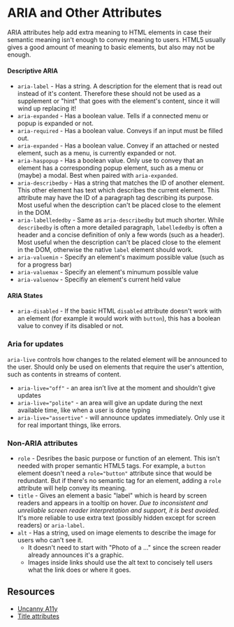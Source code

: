 # ARIA and Other Attributes

ARIA attributes help add extra meaning to HTML elements in case their semantic meaning isn't enough to convey meaning to users. HTML5 usually gives a good amount of meaning to basic elements, but also may not be enough.

#### Descriptive ARIA

* `aria-label` - Has a string. A description for the element that is read out instead of it's content. Therefore these should not be used as a supplement or "hint" that goes with the element's content, since it will wind up replacing it!
* `aria-expanded` - Has a boolean value. Tells if a connected menu or popup is expanded or not.
* `aria-required` - Has a boolean value. Conveys if an input must be filled out.
* `aria-expanded` - Has a boolean value. Convey if an attached or nested element, such as a menu, is currently expanded or not.
* `aria-haspopup` - Has a boolean value. Only use to convey that an element has a corresponding popup element, such as a menu or (maybe) a modal. Best when paired with `aria-expanded`.
* `aria-describedby` - Has a string that matches the ID of another element. This other element has text which describes the current element. This attribute may have the ID of a paragraph tag describing its purpose. Most useful when the description can't be placed close to the element in the DOM.
* `aria-labellededby` - Same as `aria-describedby` but much shorter. While `describedby` is often a more detailed paragraph, `labellededby` is often a header and a concise definition of only a few words (such as a header). Most useful when the description can't be placed close to the element in the DOM, otherwise the native `label` element should work.
* `aria-valuemin` - Specify an element's maximum possible value (such as for a progress bar)
* `aria-valuemax` - Specify an element's minumum possible value
* `aria-valuenow` - Specifiy an element's current held value

#### ARIA States

* `aria-disabled` - If the basic HTML `disabled` attribute doesn't work with an element (for example it would work with `button`), this has a boolean value to convey if its disabled or not.

### Aria for updates

`aria-live` controls how changes to the related element will be announced to the user. Should only be used on elements that require the user's attention, such as contents in streams of content.

* `aria-live="off"` - an area isn’t live at the moment and shouldn’t give updates
* `aria-live="polite"` - an area will give an update during the next available time, like when a user is done typing
* `aria-live="assertive"` - will announce updates immediately. Only use it for real important things, like errors.

### Non-ARIA attributes

* `role` - Desribes the basic purpose or function of an element. This isn't needed with proper semantic HTML5 tags. For example, a `button` element doesn't need a `role="button"` attribute since that would be redundant. But if there's no semantic tag for an element, adding a `role` attribute will help convey its meaning.
* `title` - Gives an element a basic "label" which is heard by screen readers and appears in a tooltip on hover. _Due to inconsistent and unreliable screen reader interpretation and support, it is best avoided._ It's more reliable to use extra text (possibly hidden except for screen readers) or `aria-label`.
* `alt` - Has a string, used on image elements to describe the image for users who can't see it.
  * It doesn't need to start with "Photo of a ..." since the screen reader already announces it's a graphic.
  * Images inside links should use the alt text to concisely tell users what the link does or where it goes.

## Resources

* [Uncanny A11y](http://adrianroselli.com/2019/02/uncanny-a11y.html)
* [Title attributes](https://developer.mozilla.org/en-US/docs/Web/HTML/Global_attributes/title#Accessibility_concerns)
